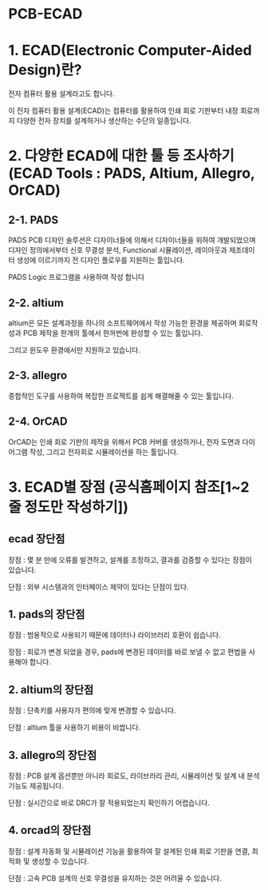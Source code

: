 # PCB-ECAD
# 1. ECAD(Electronic Computer-Aided Design)란?
전자 컴퓨터 활용 설계라고도 합니다.

이 전자 컴퓨터 활용 설계(ECAD)는 컴퓨터를 활용하여 인쇄 회로 기판부터 내장 회로까지 다양한 전자 장치를 설계하거나 생산하는 수단의 일종입니다.
# 2. 다양한 ECAD에 대한 툴 등 조사하기 (ECAD Tools : PADS, Altium, Allegro, OrCAD)
## 2-1. PADS
PADS PCB 디자인 솔루션은 디자이너들에 의해서 디자이너들을 위하여 개발되었으며 디자인 정의에서부터 신호 무결성 분석, Functional 시뮬레이션, 레이아웃과 제조데이터 생성에 이르기까지 전 디자인 플로우를 지원하는 툴입니다.

PADS Logic 프로그램을 사용하여 작성 합니다
## 2-2. altium
altium은 모든 설계과정을 하나의 소프트웨어에서 작성 가능한 환경을 제공하며 회로작성과 PCB 제작을 한개의 툴에서 한꺼번에 완성할 수 있는 툴입니다. 

그리고 윈도우 환경에서만 지원하고 있습니다.

## 2-3. allegro
종합적인 도구를 사용하여 복잡한 프로젝트를 쉽게 해결해줄 수 있는 툴입니다.

## 2-4. OrCAD
OrCAD는 인쇄 회로 기판의 제작을 위해서 PCB 커버를 생성하거나, 전자 도면과 다이어그램 작성, 그리고 전자회로 시뮬레이션을 하는 툴입니다.

# 3. ECAD별 장점 (공식홈페이지 참조[1~2줄 정도만 작성하기])
## ecad 장단점

장점 : 몇 분 만에 오류를 발견하고, 설계를 조정하고, 결과를 검증할 수 있다는 장점이 있습니다.

단점 : 외부 시스템과의 인터페이스 제약이 있다는 단점이 있다.

## 1. pads의 장단점
장점 : 범용적으로 사용되기 때문에 데이터나 라이브러리 호환이 쉽습니다.

장점 : 회로가 변경 되었을 경우, pads에 변경된 데이터를 바로 보낼 수 없고 편법을 사용해야 합니다.

## 2. altium의 장단점
장점 : 단축키를 사용자가 편의에 맞게 변경할 수 있습니다.

단점 : altium 툴을 사용하기 비용이 비쌉니다.

## 3. allegro의 장단점
장점 : PCB 설계 옵션뿐만 아니라 회로도, 라이브러리 관리, 시뮬레이션 및 설계 내 분석 기능도 제공됩니다.

단점 : 실시간으로 바로 DRC가 잘 적용되었는지 확인하기 어렵습니다.

## 4. orcad의 장단점
장점 : 설계 자동화 및 시뮬레이션 기능을 활용하여 잘 설계된 인쇄 회로 기판을 연결, 최적화 및 생성할 수 있습니다.

단점 : 고속 PCB 설계의 신호 무결성을 유지하는 것은 어려울 수 있습니다. 

